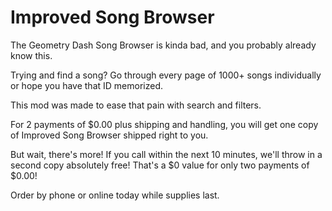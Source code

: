# Improved Song Browser

The Geometry Dash Song Browser is kinda bad, and you probably already know this. 

Trying and find a song? Go through every page of 1000+ songs individually or hope you have that ID memorized. 

This mod was made to ease that pain with search and filters. 

For 2 payments of $0.00 plus shipping and handling, you will get one copy of Improved Song Browser shipped right to you. 

But wait, there's more! If you call within the next 10 minutes, we'll throw in a second copy absolutely free! That's a $0 value for only two payments of $0.00! 

Order by phone or online today while supplies last. 